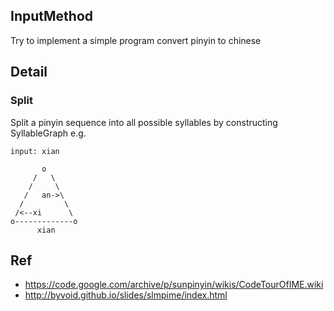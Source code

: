 ## InputMethod
Try to implement a simple program convert pinyin to chinese

## Detail

### Split
Split a pinyin sequence into all possible syllables by constructing SyllableGraph
e.g.

```  
input: xian

       o
     /   \
    /     \
   /   an->\
  /         \
 /<--xi      \
o-------------o
      xian
```

## Ref
- https://code.google.com/archive/p/sunpinyin/wikis/CodeTourOfIME.wiki
- http://byvoid.github.io/slides/slmpime/index.html